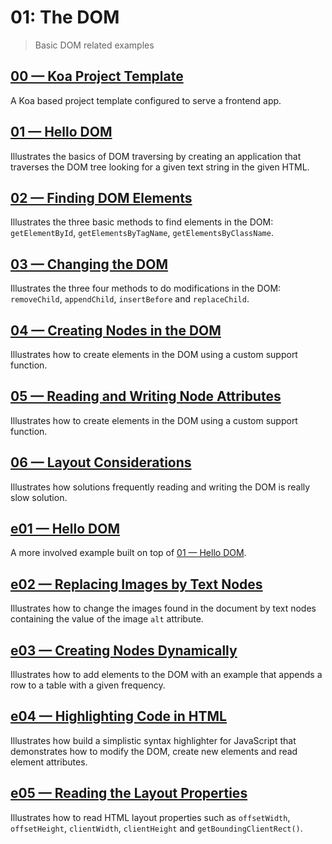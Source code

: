 # 01: The DOM
> Basic DOM related examples

## [00 &mdash; Koa Project Template](./00-prj-template-koa/)
A Koa based project template configured to serve a frontend app.

## [01 &mdash; Hello DOM](./01-hello-dom/)
Illustrates the basics of DOM traversing by creating an application that traverses the DOM tree looking for a given text string in the given HTML.

## [02 &mdash; Finding DOM Elements](./02-finding-dom-elements/)
Illustrates the three basic methods to find elements in the DOM: `getElementById`, `getElementsByTagName`, `getElementsByClassName`.

## [03 &mdash; Changing the DOM](./03-chaning-the-dom/)
Illustrates the three four methods to do modifications in the DOM: `removeChild`, `appendChild`, `insertBefore` and `replaceChild`.

## [04 &mdash; Creating Nodes in the DOM](./04-creating-nodes-in-the-dom/)
Illustrates how to create elements in the DOM using a custom support function.

## [05 &mdash; Reading and Writing Node Attributes](./05-reading-and-writing-node-attribs/)
Illustrates how to create elements in the DOM using a custom support function.

## [06 &mdash; Layout Considerations](./06-layout-considerations/)
Illustrates how solutions frequently reading and writing the DOM is really slow solution.

## [e01 &mdash; Hello DOM](./e01-hello-dom/)
A more involved example built on top of [01 &mdash; Hello DOM](./01-hello-dom/).

## [e02 &mdash; Replacing Images by Text Nodes](./e02-replacing-imgs-by-text-nodes/)
Illustrates how to change the images found in the document by text nodes containing the value of the image `alt` attribute.

## [e03 &mdash; Creating Nodes Dynamically](./e03-adding-elements-by-time/)
Illustrates how to add elements to the DOM with an example that appends a row to a table with a given frequency.

## [e04 &mdash; Highlighting Code in HTML](./e04-highlighting-code-in-html/)
Illustrates how build a simplistic syntax highlighter for JavaScript that demonstrates how to modify the DOM, create new elements and read element attributes.

## [e05 &mdash; Reading the Layout Properties](./e05-reading-the-layout-properties/)
Illustrates how to read HTML layout properties such as `offsetWidth`, `offsetHeight`, `clientWidth`, `clientHeight` and `getBoundingClientRect()`.

